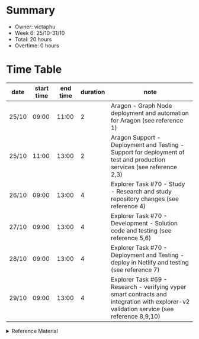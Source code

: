 # Summary
* Owner: victaphu
* Week 6: 25/10-31/10
* Total: 20 hours
* Overtime: 0 hours

# Time Table
| date  | start time  | end time | duration  |  note |
|---|---|---|---|---|
| 25/10 | 09:00 | 11:00 | 2 | Aragon - Graph Node deployment and automation for Aragon (see reference 1) |
| 25/10 | 11:00 | 13:00 | 2 | Aragon Support - Deployment and Testing - Support for deployment of test and production services (see reference 2,3) |
| 26/10 | 09:00 | 13:00 | 4 | Explorer Task #70 - Study - Research and study repository changes (see reference 4) |  
| 27/10 | 09:00 | 13:00 | 4 | Explorer Task #70 - Development - Solution code and testing (see reference 5,6) |
| 28/10 | 09:00 | 13:00 | 4 | Explorer Task #70 - Deployment and Testing - deploy in Netlify and testing (see reference 7) |
| 29/10 | 09:00 | 13:00 | 4 | Explorer Task #69 - Research - verifying vyper smart contracts and integration with explorer-v2 validation service (see reference 8,9,10) |


<details>
  <summary>Reference Material </summary>
  
  1. [Aragon - Graph Node deployment and automation for Aragon](https://github.com/victaphu/connect)
  2. [Aragon Support - Deployment and Testing - Support for deployment of test and production services](https://client-staging.aragon.org/#/)
  3. [Aragon Support - Deployment and Testing - Support for deployment of test and production services](https://client.aragon.org/)                                                                                                      
  4. [Explorer Task #70 - Study - Research and study repository changes](https://github.com/harmony-one/explorer-v2-frontend/issues/70)
  5. [Explorer Task #70 - Development - Solution code and testing](https://github.com/harmony-one/explorer-v2-frontend/pull/81)
  6. [Explorer Task #70 - Development - Solution code and testing](https://github.com/victaphu/explorer-v2-frontend)                                                                      
  7. [Explorer Task #70 - Deployment and Testing - deploy in Netlify and testing](https://explorer-2.netlify.app/)
  8. [Explorer Task #69 - Research - verifying vyper smart contracts and integration with explorer-v2 validation service](https://github.com/blockscout/docs/blob/master/for-users/smart-contract-interaction/verifying-a-smart-contract.md)
  9. [Explorer Task #69 - Research - verifying vyper smart contracts and integration with explorer-v2 validation service](https://github.com/harmony-one/explorer-v2-frontend/issues/69)                                                                            
  10. [Explorer Task #69 - Research - verifying vyper smart contracts and integration with explorer-v2 validation service](https://github.com/harmony-one/contract-verification-service)                                                                                                                                                              
</details>
